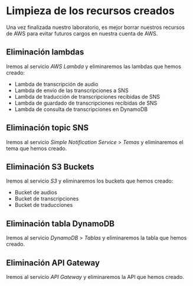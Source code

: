 # Limpieza de los recursos creados

Una vez finalizada nuestro laboratorio, es mejor borrar nuestros recursos de AWS para evitar futuros cargos en nuestra cuenta de AWS.

## Eliminación lambdas

Iremos al servicio *AWS Lambda* y eliminaremos las lambdas que hemos creado:

* Lambda de transcripción de audio
* Lambda de envío de las transcripciones a SNS
* Lambda de traducción de transcripciones recibidas de SNS
* Lambda de guardado de transcripciones recibidas de SNS
* Lambda de consulta de transcripciones en DynamoDB

## Eliminación topic SNS

Iremos al servicio *Simple Notification Service* > *Temas* y eliminaremos el tema que hemos creado.

## Eliminación S3 Buckets

Iremos al servicio *S3* y eliminaremos los buckets que hemos creado:

* Bucket de audios
* Bucket de transcripciones
* Bucket de traducciones

## Eliminación tabla DynamoDB

Iremos al servicio *DynamoDB* > *Tablas* y eliminaremos la tabla que hemos creado.

## Eliminación API Gateway

Iremos al servicio *API Gateway* y eliminaremos la API que hemos creado.
